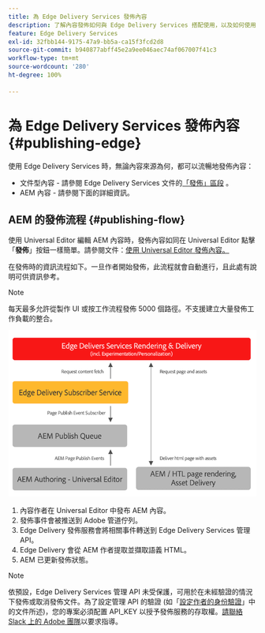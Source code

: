 ```yaml
---
title: 為 Edge Delivery Services 發佈內容
description: 了解內容發佈如何與 Edge Delivery Services 搭配使用，以及如何使用 Edge Delivery Services 發佈 AEM 內容。
feature: Edge Delivery Services
exl-id: 32fbb144-9175-47a9-bb5a-ca15f3fcd2d8
source-git-commit: b940877abff45e2a9ee046aec74af067007f41c3
workflow-type: tm+mt
source-wordcount: '280'
ht-degree: 100%

---
```



# 為 Edge Delivery Services 發佈內容 {#publishing-edge}

使用 Edge Delivery Services 時，無論內容來源為何，都可以流暢地發佈內容：

* 文件型內容 - 請參閱 Edge Delivery Services 文件的[「發佈」區段](/help/edge/docs/authoring.md) 。
* AEM 內容 - 請參閱下面的詳細資訊。

## AEM 的發佈流程 {#publishing-flow}

使用 Universal Editor 編輯 AEM 內容時，發佈內容如同在 Universal Editor 點擊「**發佈**」按鈕一樣簡單。請參閱文件：[使用 Universal Editor 發佈內容。](/help/sites-cloud/authoring/universal-editor/publishing.md)

在發佈時的資訊流程如下。一旦作者開始發佈，此流程就會自動進行，且此處有說明可供資訊參考。

>[!NOTE]
>
>每天最多允許從製作 UI 或按工作流程發佈 5000 個路徑。不支援建立大量發佈工作負載的整合。

![從 AEM 發佈至 Edge Delivery Services 時的資訊流程](assets/publishing-flow.png)

1. 內容作者在 Universal Editor 中發布 AEM 內容。
1. 發佈事件會被推送到 Adob&#x200B;&#x200B;e 管道佇列。
1. Edge Delivery 發佈服務會將相關事件轉送到 Edge Delivery Services 管理 API。
1. Edge Delivery 會從 AEM 作者提取並擷取語義 HTML。
1. AEM 已更新發佈狀態。

>[!NOTE]
>
>依預設，Edge Delivery Services 管理 API 未受保護，可用於在未經驗證的情況下發佈或取消發佈文件。為了設定管理 API 的驗證 (如「[設定作者的身份驗證](https://www.aem.live/docs/authentication-setup-authoring)」中的文件所述)，您的專案必須配置 API_KEY 以授予發佈服務的存取權。[請聯絡 Slack 上的 Adob&#x200B;&#x200B;e 團隊](/help/edge/docs/slack.md)以要求指導。
